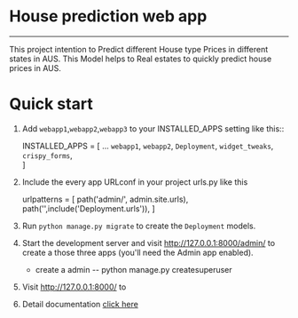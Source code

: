# House prediction web app
----------------------------

This project intention to Predict different House type Prices in different states in AUS. This Model helps to Real estates to quickly predict house prices in AUS.
 
# Quick start


1. Add ``webapp1``,``webapp2``,``webapp3`` to your INSTALLED_APPS setting like this::
    
    INSTALLED_APPS = [
        		...
     			``webapp1``,
     			``webapp2``,
     			``Deployment``,
                        ``widget_tweaks``,
                        ``crispy_forms``,  
   	            ]
    

2. Include the every app URLconf in your project urls.py like this
       
      urlpatterns = [
    			path('admin/', admin.site.urls),
    			path('',include('Deployment.urls')),
		     ]
      
      

3. Run ``python manage.py migrate`` to create the ``Deployment``  models.

4. Start the development server and visit http://127.0.0.1:8000/admin/
   to create a those three apps (you'll need the Admin app enabled).
   - create a admin 
   	-- python manage.py createsuperuser

5. Visit http://127.0.0.1:8000/ to 
7. Detail documentation [click here](https://github.com/Nagababu91768/house-price-prediction-ml-app/blob/master/README.md)
